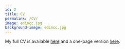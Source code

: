 ```yaml
---
id: 2
title: CV
permalink: /CV/
image: edincc.jpg
background-image: edincc.jpg
---
```


My full CV is available [here](https://github.com/fmaguire/CV/raw/master/Finlay_Maguire_CV.pdf)
and a one-page version [here](https://github.com/fmaguire/CV/raw/refactor/Finlay_Maguire_CV.pdf).

